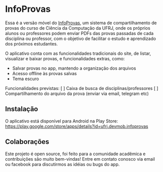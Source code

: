 # InfoProvas

Essa é a versão móvel do [InfoProvas](https://infoprovas.dcc.ufrj.br/), um sistema de compartilhamento de provas do curso de Ciência da Computação da UFRJ, onde os próprios alunos ou professores podem enviar PDFs das provas passadas de cada disciplina ou professor, com o objetivo de facilitar o estudo e aprendizado dos próximos estudantes.

O aplicativo conta com as funcionalidades tradicionais do site, de listar, visualizar e baixar provas, e funcionalidades extras, como:
* Salvar provas no app, mantendo a organização dos arquivos
* Acesso offline às provas salvas
* Tema escuro

Funcionalidades previstas:
[ ] Caixa de busca de disciplinas/professores
[ ] Compartilhamento do arquivo da prova (enviar via email, telegram etc)

## Instalação

O aplicativo está disponível para Android na Play Store: https://play.google.com/store/apps/details?id=ufrj.devmob.infoprovas

## Colaborações

Este projeto é open source, foi feito para a comunidade acadêmica e contribuições são muito bem-vindas! Entre em contato conosco via email ou facebook para discutirmos as idéias ou bugs do app.
